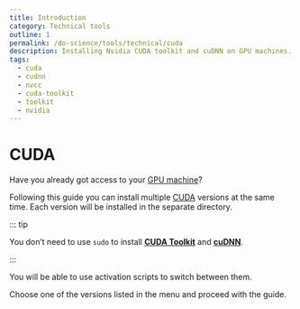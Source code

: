 ```yaml
---
title: Introduction
category: Technical tools
outline: 1
permalink: /do-science/tools/technical/cuda
description: Installing Nvidia CUDA toolkit and cuDNN on GPU machines.
tags:
  - cuda
  - cudnn
  - nvcc
  - cuda-toolkit
  - toolkit
  - nvidia
---
```


# CUDA

Have you already got access to your [GPU machine](/do-science/tools/technical/gpu/#gpu-models)?

Following this guide you can install multiple [CUDA](https://docs.nvidia.com/cuda/doc/index.html) versions at the same time. Each version will be installed in the separate directory.

::: tip

You don’t need to use `sudo` to install **[CUDA Toolkit](https://docs.nvidia.com/cuda/doc/index.html)** and **[cuDNN](https://docs.nvidia.com/cudnn/index.html)**.

:::

You will be able to use activation scripts to switch between them.

Choose one of the versions listed in the menu and proceed with the guide.
